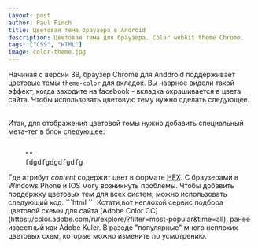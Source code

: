 ```yaml
---
layout: post
author: Paul Finch
title: Цветовая тема браузера в Android
description: Цветовая тема для браузера. Color webkit theme Chrome.
tags: ["CSS", "HTML"]
image: color-theme.jpg
---
```


Начиная с версии 39, браузер Chrome для Anddroid поддерживает цветовые темы <code>theme-color</code> для вкладок. Вы наврное видели такой эффект, когда заходите на facebook - вкладка окрашивается в цвета сайта. Чтобы использовать цветовую тему нужно сделать следующее.

<!--excerpt-->
<br />
Итак, для отображения цветовой темы нужно добавить специальный мета-тег в блок <head> следующее:
<pre> 
    "<meta name="theme-color" content="#db5945">"
    fdgdfgdgdfgdfg
</pre>
Где атрибут <em>content</em> содержит цвет в формате <abbr title="цвет в 16-ом формате, например: #fff (белый)">HEX</abbr>. С браузерами в Windows Phone и IOS могу возникнуть проблемы. Чтобы добавить поддержку цветовых тем для всех систем, можно использовать следующий код.
```html
<!-- Chrome, Firefox OS and Opera -->
<meta name="theme-color" content="#4285f4">

<!-- Windows Phone -->
<meta name="msapplication-navbutton-color" content="#4285f4">

<!-- iOS Safari -->
<meta name="apple-mobile-web-app-status-bar-style" content="#4285f4">
```
Кстати,вот неплохой сервис подбора цветовой схемы для сайта [Adobe Color CC](https://color.adobe.com/ru/explore/?filter=most-popular&time=all), ранее известный как Adobe Kuler. В разеде "популярные" много неплохих цветовых схем, которые можно изменить по усмотрению.
